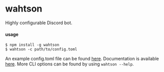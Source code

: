 # wahtson

Highly configurable Discord bot.

#### usage

```
$ npm install -g wahtson
$ wahtson -c path/to/config.toml
```

An example config.toml file can be found [here](https://github.com/wahtson/bot/blob/master/config-example.toml). Documentation is available [here](https://wahtson.js.org/wiki/2.2.0/config). More CLI options can be found by using `wahtson --help`.
